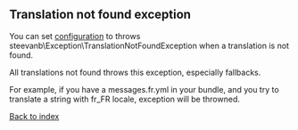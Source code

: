 Translation not found exception
-------------------------------

You can set [configuration](configuration.md) to throws steevanb\Exception\TranslationNotFoundException
when a translation is not found.

All translations not found throws this exception, especially fallbacks.

For example, if you have a messages.fr.yml in your bundle, and you try to translate a string with fr_FR locale,
exception will be throwned.

[Back to index](../../README.md)
